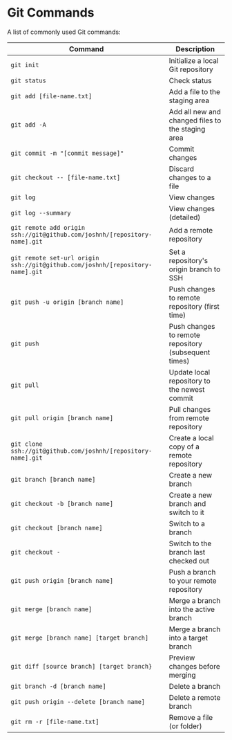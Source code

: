 Git Commands
============

A list of commonly used Git commands:

| Command | Description |
| ------- | ----------- |
| `git init` | Initialize a local Git repository | 
| `git status` | Check status |
| `git add [file-name.txt]` | Add a file to the staging area |
| `git add -A` | Add all new and changed files to the staging area |
| `git commit -m "[commit message]"` | Commit changes |
| `git checkout -- [file-name.txt]` | Discard changes to a file |
| `git log` | View changes |
| `git log --summary` | View changes (detailed) |
| `git remote add origin ssh://git@github.com/joshnh/[repository-name].git` | Add a remote repository |
| `git remote set-url origin ssh://git@github.com/joshnh/[repository-name].git` | Set a repository's origin branch to SSH |
| `git push -u origin [branch name]` | Push changes to remote repository (first time) |
| `git push` | Push changes to remote repository (subsequent times) |
| `git pull` | Update local repository to the newest commit |
| `git pull origin [branch name]` | Pull changes from remote repository |
| `git clone ssh://git@github.com/joshnh/[repository-name].git` | Create a local copy of a remote repository |
| `git branch [branch name]` | Create a new branch |
| `git checkout -b [branch name]` | Create a new branch and switch to it |
| `git checkout [branch name]` | Switch to a branch |
| `git checkout -` | Switch to the branch last checked out |
| `git push origin [branch name]` | Push a branch to your remote repository |
| `git merge [branch name]` | Merge a branch into the active branch |
| `git merge [branch name] [target branch]` | Merge a branch into a target branch |
| `git diff [source branch] [target branch}` | Preview changes before merging |
| `git branch -d [branch name]` | Delete a branch |
| `git push origin --delete [branch name]` | Delete a remote branch |
| `git rm -r [file-name.txt]` | Remove a file (or folder) |
